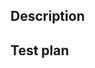 <!--

## Title

PR Title must follow the format of:

```
feat(ENG-#): add `button` component
^    ^    ^
|    |    |__ Subject (lowercase)
|    |_______ Scope
|____________ Type (fix, feat, docs, style, refactor, perf, test, ci, chore, revert)
```
-->

## Description

<!-- Describe what was changed and why -->

## Test plan

<!-- Describe how the reviewer can test your changes -->
